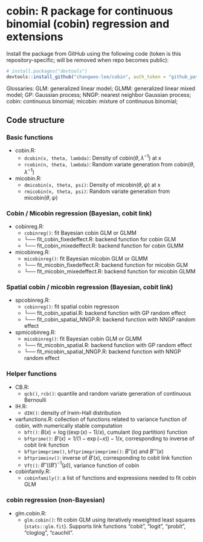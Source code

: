 
<!-- README.md is generated from README.Rmd. Please edit that file -->

# cobin: R package for continuous binomial (cobin) regression and extensions

<!-- badges: start -->
<!-- badges: end -->

Install the package from GitHub using the following code (token is this
repository-specific; will be removed when repo becomes public):

``` r
# install.packages("devtools")
devtools::install_github("changwoo-lee/cobin", auth_token = "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")
```

Glossaries: GLM: generalized linear model; GLMM: generalized linear
mixed model; GP: Gaussian process; NNGP: nearest neighbor Gaussian
process; cobin: continuous binomial; micobin: mixture of continuous
binomial;

## Code structure

### Basic functions

- cobin.R:
  - `dcobin(x, theta, lambda)`: Density of
    $\mathrm{cobin}(\theta, \lambda^{-1})$ at x  
  - `rcobin(n, theta, lambda)`: Random variate generation from
    $\mathrm{cobin}(\theta, \lambda^{-1})$
- micobin.R:
  - `dmicobin(x, theta, psi)`: Density of
    $\mathrm{micobin}(\theta, \psi)$ at x  
  - `rmicobin(n, theta, psi)`: Random variate generation from
    $\mathrm{micobin}(\theta, \psi)$

### Cobin / Micobin regression (Bayesian, cobit link)

- cobinreg.R:
  - `cobinreg()`: fit Bayesian cobin GLM or GLMM
  - └── fit_cobin_fixedeffect.R: backend function for cobin GLM
  - └── fit_cobin_mixedeffect.R: backend function for cobin GLMM
- micobinreg.R:
  - `micobinreg()`: fit Bayesian micobin GLM or GLMM
  - └── fit_micobin_fixedeffect.R: backend function for micobin GLM
  - └── fit_micobin_mixedeffect.R: backend function for micobin GLMM

### Spatial cobin / micobin regression (Bayesian, cobit link)

- spcobinreg.R:
  - `cobinreg()`: fit spatial cobin regresson
  - └── fit_cobin_spatial.R: backend function with GP random effect
  - └── fit_cobin_spatial_NNGP.R: backend function with NNGP random
    effect
- spmicobinreg.R:
  - `micobinreg()`: fit Bayesian cobin GLM or GLMM
  - └── fit_micobin_spatial.R: backend function with GP random effect
  - └── fit_micobin_spatial_NNGP.R: backend function with NNGP random
    effect

### Helper functions

- CB.R:
  - `qcb()`, `rcb()`: quantile and random variate generation of
    continuous Bernoulli
- IH.R:
  - `dIH()`: density of Irwin-Hall distribution
- varfunctions.R: collection of functions related to variance function
  of cobin, with numerically stable computation
  - `bft()`: $B(x) = \log((\exp(x)-1)/x)$, cumulant (log partition)
    function
  - `bftprime()`: $B'(x) = 1/(1-\exp(-x))-1/x$, corresponding to inverse
    of cobit link function
  - `bftprimeprime()`, `bftprimeprimeprime()`: $B''(x)$ and $B'''(x)$
  - `bftprimeinv()`: inverse of $B'(x)$, corresponding to cobit link
    function
  - `Vft()`: $B''((B')^{-1}(\mu))$, variance function of cobin
- cobinfamily.R:
  - `cobinfamily()`: a list of functions and expressions needed to fit
    cobin GLM

### cobin regression (non-Bayesian)

- glm.cobin.R:
  - `glm.cobin()`: fit cobin GLM using iteratively reweighted least
    squares (`stats::glm.fit`). Supports link functions “cobit”,
    “logit”, “probit”, “cloglog”, “cauchit”.
